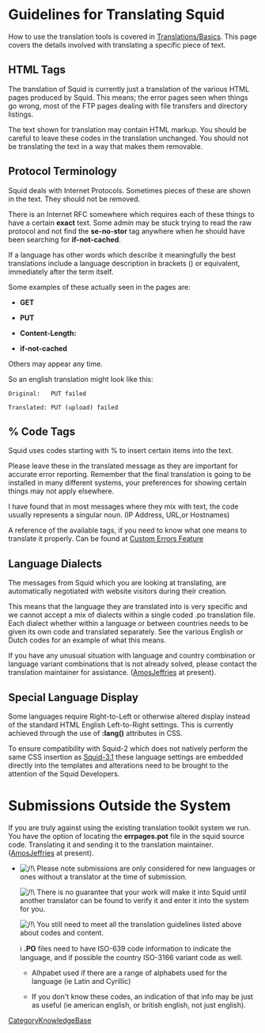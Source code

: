# Guidelines for Translating Squid

How to use the translation tools is covered in
[Translations/Basics](/Translations/Basics).
This page covers the details involved with translating a specific piece
of text.

## HTML Tags

The translation of Squid is currently just a translation of the various
HTML pages produced by Squid. This means; the error pages seen when
things go wrong, most of the FTP pages dealing with file transfers and
directory listings.

The text shown for translation may contain HTML markup. You should be
careful to leave these codes in the translation unchanged. You should
not be translating the text in a way that makes them removable.

## Protocol Terminology

Squid deals with Internet Protocols. Sometimes pieces of these are shown
in the text. They should not be removed.

There is an Internet RFC somewhere which requires each of these things
to have a certain **exact** text. Some admin may be stuck trying to read
the raw protocol and not find the **se-no-stor** tag anywhere when he
should have been searching for **if-not-cached**.

If a language has other words which describe it meaningfully the best
translations include a language description in brackets () or
equivalent, immediately after the term itself.

Some examples of these actually seen in the pages are:

  - **GET**

  - **PUT**

  - **Content-Length:**

  - **if-not-cached**

Others may appear any time.

So an english translation might look like this:

    Original:   PUT failed
    
    Translated: PUT (upload) failed

## % Code Tags

Squid uses codes starting with % to insert certain items into the text.

Please leave these in the translated message as they are important for
accurate error reporting. Remember that the final translation is going
to be installed in many different systems, your preferences for showing
certain things may not apply elsewhere.

I have found that in most messages where they mix with text, the code
usually represents a singular noun. (IP Address, URL,or Hostnames)

A reference of the available tags, if you need to know what one means to
translate it properly. Can be found at [Custom Errors
Feature](http://wiki.squid-cache.org/Features/CustomErrors)

## Language Dialects

The messages from Squid which you are looking at translating, are
automatically negotiated with website visitors during their creation.

This means that the language they are translated into is very specific
and we cannot accept a mix of dialects within a single coded .po
translation file. Each dialect whether within a language or between
countries needs to be given its own code and translated separately. See
the various English or Dutch codes for an example of what this means.

If you have any unusual situation with language and country combination
or language variant combinations that is not already solved, please
contact the translation maintainer for assistance.
([AmosJeffries](/AmosJeffries)
at present).

## Special Language Display

Some languages require Right-to-Left or otherwise altered display
instead of the standard HTML English Left-to-Right settings. This is
currently achieved through the use of **:lang()** attributes in CSS.

To ensure compatibility with Squid-2 which does not natively perform the
same CSS insertion as
[Squid-3.1](/Releases/Squid-3.1)
these language settings are embedded directly into the templates and
alterations need to be brought to the attention of the Squid Developers.

# Submissions Outside the System

If you are truly against using the existing translation toolkit system
we run. You have the option of locating the **errpages.pot** file in the
squid source code. Translating it and sending it to the translation
maintainer.
([AmosJeffries](/AmosJeffries)
at present).

  - ![/\!\\](https://wiki.squid-cache.org/wiki/squidtheme/img/alert.png)
    Please note submissions are only considered for new languages or
    ones without a translator at the time of submission.
    
    ![/\!\\](https://wiki.squid-cache.org/wiki/squidtheme/img/alert.png)
    There is no guarantee that your work will make it into Squid until
    another translator can be found to verify it and enter it into the
    system for you.
    
    ![/\!\\](https://wiki.squid-cache.org/wiki/squidtheme/img/alert.png)
    You still need to meet all the translation guidelines listed above
    about codes and content.
    
    ℹ️
    **.PO** files need to have ISO-639 code information to indicate the
    language, and if possible the country ISO-3166 variant code as well.
    
      - Alhpabet used if there are a range of alphabets used for the
        language (ie Latin and Cyrillic)
    
      - If you don't know these codes, an indication of that info may be
        just as useful (ie american english, or british english, not
        just english).

[CategoryKnowledgeBase](/CategoryKnowledgeBase)
